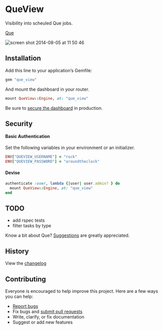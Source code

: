 # QueView

Visibility into scheuled Que jobs.

[Que](https://github.com/chanks/que)

![screen shot 2014-08-05 at 11 50 46](https://cloud.githubusercontent.com/assets/697418/3806010/9d4a06dc-1c42-11e4-9616-9bc0a0b50679.png)

## Installation

Add this line to your application’s Gemfile:

```ruby
gem "que_view"
```

And mount the dashboard in your router.

```ruby
mount QueView::Engine, at: "que_view"
```
Be sure to [secure the dashboard](#security) in production.

## Security

#### Basic Authentication

Set the following variables in your environment or an initializer.

```ruby
ENV["QUEVIEW_USERNAME"] = "rock"
ENV["QUEVIEW_PASSWORD"] = "aroundtheclock"
```

#### Devise

```ruby
authenticate :user, lambda {|user| user.admin? } do
  mount QueView::Engine, at: "que_view"
end
```

## TODO

- add rspec tests
- filter tasks by type

Know a bit about Que? [Suggestions](https://github.com/tasboa/que_view/issues) are greatly appreciated.

## History

View the [changelog](https://github.com/tasboa/que_view/blob/master/CHANGELOG.md)

## Contributing

Everyone is encouraged to help improve this project. Here are a few ways you can help:

- [Report bugs](https://github.com/tasboa/que_view/issues)
- Fix bugs and [submit pull requests](https://github.com/tasboa/que_view/pulls)
- Write, clarify, or fix documentation
- Suggest or add new features
